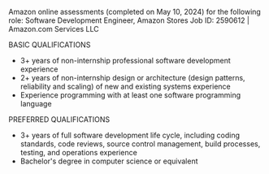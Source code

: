 Amazon online assessments (completed on May 10, 2024) for the following role:
Software Development Engineer, Amazon Stores
Job ID: 2590612 | Amazon.com Services LLC

BASIC QUALIFICATIONS
- 3+ years of non-internship professional software development experience
- 2+ years of non-internship design or architecture (design patterns, reliability and scaling) of new and existing systems experience
- Experience programming with at least one software programming language

PREFERRED QUALIFICATIONS
- 3+ years of full software development life cycle, including coding standards, code reviews, source control management, build processes, testing, and operations experience
- Bachelor's degree in computer science or equivalent

